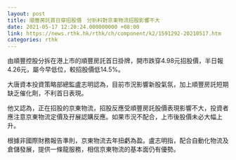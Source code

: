 ```yaml
---
layout: post
title: 順豐房託首日穿招股價　分析料對京東物流招股影響不大
date: 2021-05-17 12:20:24.000000000 +08:00
link: https://news.rthk.hk/rthk/ch/component/k2/1591292-20210517.htm
categories: rthk
---
```


由順豐控股分拆在港上市的順豐房託首日掛牌，開市跌穿4.98元招股價，半日報4.26元，屬今早低位，較招股價低14.5%。

大唐資本投資策略部總監盧志明認為，目前市況影響新股氣氛，加上順豐房託短期缺乏催化劑，不利首日表現。

他又認為，正在招股的京東物流，招股反應受順豐房託股價表現影響不大，投資者應注意京東物流定價及孖展認購反應。如果市況不配合，上市後股價未必大幅上升。

根據非國際財務報告準則，京東物流去年扭虧為盈。盧志明指，配合自動化物流及倉儲發展，提供一條龍服務，相信京東物流的基本面仍有優勢。

